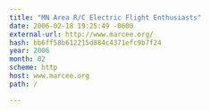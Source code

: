 ```yaml
---
title: "MN Area R/C Electric Flight Enthusiasts"
date: 2006-02-18 19:25:49 -0600
external-url: http://www.marcee.org/
hash: bb6ff58b612215d884c4371efc9b7f24
year: 2006
month: 02
scheme: http
host: www.marcee.org
path: /

---
```



